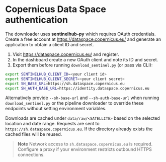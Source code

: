 # Copernicus Data Space authentication

The downloader uses **sentinelhub-py** which requires OAuth credentials.
Create a free account at <https://dataspace.copernicus.eu/> and generate an
application to obtain a client ID and secret.

1. Visit <https://dataspace.copernicus.eu/> and register.
2. In the dashboard create a new OAuth client and note its ID and secret.
3. Export them before running `download_sentinel.py` (or pass via CLI):

```bash
export SENTINELHUB_CLIENT_ID=<your client id>
export SENTINELHUB_CLIENT_SECRET=<your client secret>
export SH_BASE_URL=https://sh.dataspace.copernicus.eu
export SH_AUTH_BASE_URL=https://identity.dataspace.copernicus.eu
```

Alternatively provide `--sh-base-url` and `--sh-auth-base-url` when running
`download_sentinel.py` or the pipeline downloader to override these endpoints
without setting environment variables.

Downloads are cached under `data/raw/<SATELLITE>` based on the selected
location and date range. Requests are sent to
`https://sh.dataspace.copernicus.eu`. If the directory already exists the
cached files will be reused.

> **Note**
> Network access to `sh.dataspace.copernicus.eu` is required. Configure a proxy
> if your environment restricts outbound HTTPS connections.
